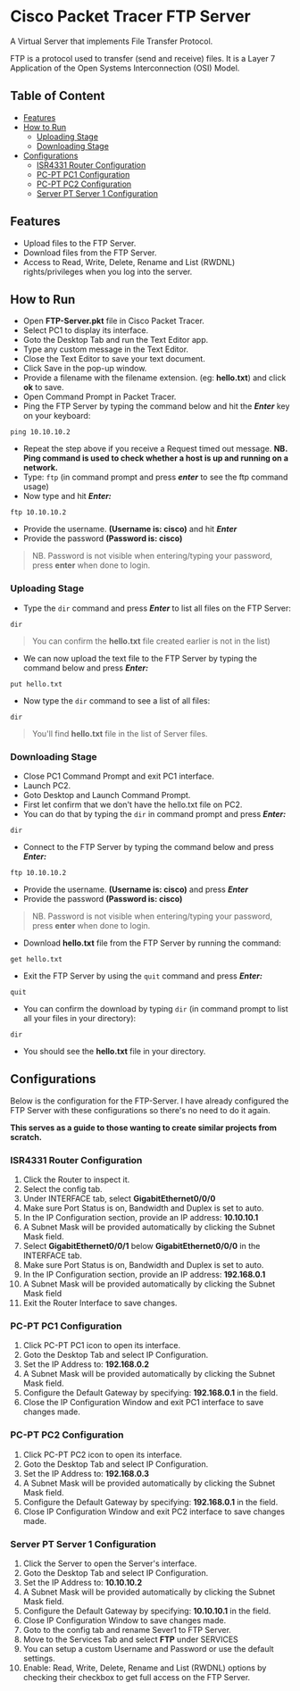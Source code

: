 # Cisco Packet Tracer FTP Server

A Virtual Server that implements File Transfer Protocol.

FTP is a protocol used to transfer (send and receive) files. It is a Layer 7 Application of the Open Systems Interconnection (OSI) Model.

## Table of Content

- [Features](#features)
- [How to Run](#how-to-run)
  - [Uploading Stage](#uploading-stage)
  - [Downloading Stage](#downloading-stage)
- [Configurations](#configurations)
  - [ISR4331 Router Configuration](#isr4331-router-configuration)
  - [PC-PT PC1 Configuration](#pc-pt-pc1-configuration)
  - [PC-PT PC2 Configuration](#pc-pt-pc2-configuration)
  - [Server PT Server 1 Configuration](#server-pt-server-1-configuration)

## Features

- Upload files to the FTP Server.
- Download files from the FTP Server.
- Access to Read, Write, Delete, Rename and List (RWDNL) rights/privileges when you log into the server.

## How to Run

- Open **FTP-Server.pkt** file in Cisco Packet Tracer.
- Select PC1 to display its interface.
- Goto the Desktop Tab and run the Text Editor app.
- Type any custom message in the Text Editor.
- Close the Text Editor to save your text document.
- Click Save in the pop-up window.
- Provide a filename with the filename extension. (eg: **hello.txt**) and click **ok** to save.
- Open Command Prompt in Packet Tracer.
- Ping the FTP Server by typing the command below and hit the ***Enter*** key on your keyboard:

```console
ping 10.10.10.2
```

- Repeat the step above if you receive a Request timed out message.
**NB. Ping command is used to check whether a host is up and running on a network.**
- Type: `ftp` (in command prompt and press ***enter*** to see the ftp command usage)
- Now type and hit ***Enter:***

```console
ftp 10.10.10.2
```

- Provide the username. **(Username is: cisco)** and hit ***Enter***
- Provide the password **(Password is: cisco)**

>NB. Password is not visible when entering/typing your password, press **enter** when done to login.

### Uploading Stage

- Type the `dir` command and press ***Enter*** to list all files on the FTP Server:

```console
dir
```

>You can confirm the **hello.txt** file created earlier is not in the list)

- We can now upload the text file to the FTP Server by typing the command below and press ***Enter:***

```console
put hello.txt
```

- Now type the `dir` command to see a list of all files:

```console
dir
```

>You'll find **hello.txt** file in the list of Server files.

### Downloading Stage

- Close PC1 Command Prompt and exit PC1 interface.
- Launch PC2.
- Goto Desktop and Launch Command Prompt.
- First let confirm that we don't have the hello.txt file on PC2.
- You can do that by typing the `dir` in command prompt and press ***Enter:***

```console
dir
```

- Connect to the FTP Server by typing the command below and press ***Enter:***

```console
ftp 10.10.10.2 
```

- Provide the username. **(Username is: cisco)** and press ***Enter***
- Provide the password **(Password is: cisco)**

>NB. Password is not visible when entering/typing your password, press **enter** when done to login.

- Download **hello.txt** file from the FTP Server by running the command:

```console
get hello.txt
```

- Exit the FTP Server by using the `quit` command and press ***Enter:***

```console
quit
```

- You can confirm the download by typing `dir` (in command prompt to list all your files in your directory):

```console
dir
```

- You should see the **hello.txt** file in your directory.

## Configurations

Below is the configuration for the FTP-Server.
I have already configured the FTP Server with these configurations so there's no need to do it again.

**This serves as a guide to those wanting to create similar projects from scratch.**

### ISR4331 Router Configuration

1. Click the Router to inspect it.
2. Select the config tab.
3. Under INTERFACE tab, select **GigabitEthernet0/0/0**
4. Make sure Port Status is on, Bandwidth and Duplex is set to auto.
5. In the IP Configuration section, provide an IP address: **10.10.10.1**
6. A Subnet Mask will be provided automatically by clicking the Subnet Mask field.
7. Select **GigabitEthernet0/0/1** below **GigabitEthernet0/0/0** in the INTERFACE tab.
8. Make sure Port Status is on, Bandwidth and Duplex is set to auto.
9. In the IP Configuration section, provide an IP address: **192.168.0.1**
10. A Subnet Mask will be provided automatically by clicking the Subnet Mask field
11. Exit the Router Interface to save changes.

### PC-PT PC1 Configuration

1. Click PC-PT PC1 icon to open its interface.
2. Goto the Desktop Tab and select IP Configuration.
3. Set the IP Address to: **192.168.0.2**
4. A Subnet Mask will be provided automatically by clicking the Subnet Mask field.
5. Configure the Default Gateway by specifying: **192.168.0.1** in the field.
6. Close the IP Configuration Window and exit PC1 interface to save changes made.

### PC-PT PC2 Configuration

1. Click PC-PT PC2 icon to open its interface.
2. Goto the Desktop Tab and select IP Configuration.
3. Set the IP Address to: **192.168.0.3**
4. A Subnet Mask will be provided automatically by clicking the Subnet Mask field.
5. Configure the Default Gateway by specifying: **192.168.0.1** in the field.
6. Close IP Configuration Window and exit PC2 interface to save changes made.

### Server PT Server 1 Configuration

1. Click the Server to open the Server's interface.
2. Goto the Desktop Tab and select IP Configuration.
3. Set the IP Address to: **10.10.10.2**
4. A Subnet Mask will be provided automatically by clicking the Subnet Mask field.
5. Configure the Default Gateway by specifying: **10.10.10.1** in the field.
6. Close IP Configuration Window to save changes made.
7. Goto to the config tab and rename Sever1 to FTP Server.
8. Move to the Services Tab and select **FTP** under SERVICES
9. You can setup a custom Username and Password or use the default settings.
10. Enable: Read, Write, Delete, Rename and List (RWDNL) options by checking their checkbox to get full access on the FTP Server.
